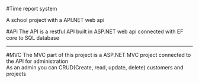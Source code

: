 #Time report system

A school project with a API.NET web api

#APi
The API is a restful API built in ASP.NET web api connected with EF core to SQL database
<hr />
#MVC
The MVC part of this project is a ASP.NET MVC project connected to the API for administration<br/>
As an admin you can CRUD(Create, read, update, delete) customers and projects
